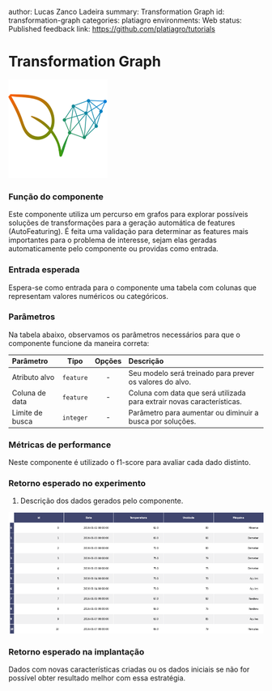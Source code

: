 author: Lucas Zanco Ladeira
summary: Transformation Graph
id: transformation-graph
categories: platiagro
environments: Web
status: Published
feedback link: https://github.com/platiagro/tutorials

# Transformation Graph

![Logotipo da PlatIAgro: possui o desenho de duas folhas verdes, uma delas é formada por linhas e pontos, como um gráfico estatístico](img/logo.png)

### Função do componente

Este componente utiliza um percurso em grafos para explorar possíveis soluções de transformações para a geração automática de features (AutoFeaturing). É feita uma validação para determinar as features mais importantes para o problema de interesse, sejam elas geradas automaticamente pelo componente ou providas como entrada.

### Entrada esperada

Espera-se como entrada para o componente uma tabela com colunas que representam valores numéricos ou categóricos.

### Parâmetros

Na tabela abaixo, observamos os parâmetros necessários para que o componente funcione da maneira correta:

| Parâmetro     | Tipo     | Opções        | Descrição                                           |
|:-------------|:--------:|:-------------:|:-----------------------------------------------------|
| Atributo alvo     | `feature` | - | Seu modelo será treinado para prever os valores do alvo. |
| Coluna de data  | `feature` | - | Coluna com data que será utilizada para extrair novas características.|
| Limite de busca  | `integer` | - | Parâmetro para aumentar ou diminuir a busca por soluções.|


### Métricas de performance

Neste componente é utilizado o f1-score para avaliar cada dado distinto.

### Retorno esperado no experimento

1. Descrição dos dados gerados pelo componente.

![Tabela dos Dados](img/table.png)


### Retorno esperado na implantação

Dados com novas características criadas ou os dados iniciais se não for possível obter resultado melhor com essa estratégia.
